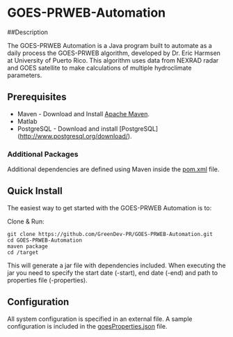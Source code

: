 GOES-PRWEB-Automation
=====================

##Description

The GOES-PRWEB Automation is a Java program built to automate as a daily process the GOES-PRWEB algorithm, developed by Dr. Eric Harmsen at University of Puerto Rico. This algorithm uses data from NEXRAD radar and GOES satellite to make calculations of multiple hydroclimate parameters.

## Prerequisites

* Maven - Download and Install [Apache Maven](http://maven.apache.org/).
* Matlab
* PostgreSQL - Download and install [PostgreSQL] (http://www.postgresql.org/download/).

### Additional Packages

Additional dependencies are defined using Maven inside the [pom.xml](/pom.xml) file. 

## Quick Install

The easiest way to get started with the GOES-PRWEB Automation is to:

Clone & Run:
	
	git clone https://github.com/GreenDev-PR/GOES-PRWEB-Automation.git
	cd GOES-PRWEB-Automation
	maven package
	cd /target

This will generate a jar file with dependencies included. When executing the jar you need to specify the start date (-start), end date (-end) and path to properties file (-properties).

## Configuration

All system configuration is specified in an external file. A sample configuration is included in the [goesProperties.json](/src/main/java/com/greendev/pragma/main/properties/goesProperties.json) file.